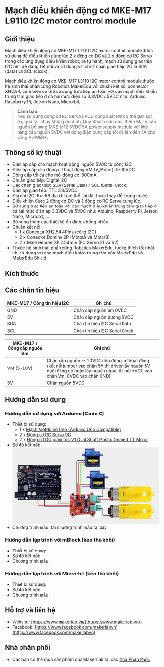 # Mạch điều khiển động cơ MKE-M17 L9110 I2C motor control module

<!-- ![](/image/MKE_M10_1.jpg) -->

## Giới thiệu

Mạch điều khiển động cơ MKE-M17 L9110 I2C motor control module được sử dụng để điều khiển cùng lúc 2 x động cơ DC và 2 x động cơ RC Servo trong các ứng dụng điều khiển robot, xe tự hành, mạch sử dụng giao tiếp I2C nên dễ dàng kết nối và sử dụng với chỉ 2 chân giao tiếp I2C là SDA (data) và SCL (clock).

Mạch điều khiển động cơ MKE-M17 L9110 I2C motor control module thuộc hệ sinh thái phần cứng Robotics MakerEdu với chuẩn kết nối connector XH2.54, cảm biến có thể sử dụng trực tiếp an toàn với các mạch điều khiển trung tâm giao tiếp ở cả hai mức điện áp 3.3VDC / 5VDC như: Arduino, Raspberry Pi, Jetson Nano, Micro:bit,....

> **Cảnh báo:**  
Nếu sử dụng động cơ RC Servo 5VDC công suất lớn có thể gây sụt áp, quá tải, chạy không ổn định, Quý Khách cần mua thêm Mạch cấp nguồn bổ sung MKE-M12 5VDC 5A power supply module với khả năng cấp nguồn 5VDC với dòng điện cung cấp tối đa lên đến 5A cho cổng POWER+.

## Thông số kỹ thuật

- Điện áp cấp cho mạch hoạt động: nguồn 5VDC từ cổng I2C
- Điện áp cấp cho động cơ hoạt động VM (V_Motor): 5~10VDC
- Dòng cấp tối đa cho mỗi động cơ: 800mA
- Chuẩn giao tiếp: Digital I2C
- Các chân giao tiếp: SDA (Serial Data) / SCL (Serial Clock)
- Điện áp giao tiếp: TTL 3.3/5VDC
- Địa chỉ I2C: 64~68 địa chỉ (có thể cài đặt hoặc thay đổi trong code)
- Điều khiển được 2 động cơ DC và 2 động cơ RC Servo cùng lúc.
- Sử dụng trực tiếp an toàn với các mạch điều khiển trung tâm giao tiếp ở cả hai mức điện áp 3.3VDC và 5VDC như: Arduino, Raspberry Pi, Jetson Nano, Micro:bit,....
- Bổ sung thêm các thiết kế ổn định, chống nhiễu.
- Chuẩn kết nối:
  - 1 x Conector XH2.54 4Pins (cổng I2C)
  - 2 x Conector Domino 2P (MotorA và MotorB)
  - 2 x Male Header 3P 2.54mm (RC Servo S1 và S2)
- Thuộc hệ sinh thái phần cứng Robotics MakerEdu, tương thích tốt nhất khi sử dụng với các mạch điều khiển trung tâm của MakerEdu và MakerEdu Shield.

## Kích thước

<!-- ![](/image/MKE_M10_2.jpg) -->

## Các chân tín hiệu

<!-- ![](/image/MKE_M10_3.jpg) -->
<table><thead>
  <tr>
    <th>MKE-M17 / Cổng tín hiệu I2C</th>
    <th>Ghi chú</th>
  </tr></thead>
<tbody>
  <tr>
    <td>GND</td>
    <td>Chân cấp nguồn âm 0VDC</td>
  </tr>
  <tr>
    <td>5V</td>
    <td>Chân cấp nguồn dương 5VDC</td>
  </tr>
  <tr>
    <td>SDA</td>
    <td>Chân tín hiệu I2C Serial Data</td>
  </tr>
  <tr>
    <td>SCL</td>
    <td>Chân tín hiệu I2C Serial Clock</td>
  </tr>
</tbody>
</table>

<table><thead>
  <tr>
    <th>MKE-M17 / Cổng cấp nguồn Vm</th>
    <th>Ghi chú</th>
  </tr></thead>
<tbody>
  <tr>
    <td>VM (5~10V)</td>
    <td>Chân cấp nguồn 5~10VDC cho động cơ hoạt động<br>(kết nối jumber vào chân 5V thì driver lấy nguồn 5V nuôi động cơ hoặc lấy nguồn ngoài thì nối +VDC vào chân Vm, 0VDC vào chân GND)</td>
  </tr>
  <tr>
    <td>5V</td>
    <td>Chân nguồn 5VDC</td>
  </tr>
</tbody>
</table>

## Hướng dẫn sử dụng

### Hướng dẫn sử dụng với Arduino (Code C)
- Thiết bị sử dụng:
  - 1 x [Mạch Vietduino Uno (Arduino Uno Compatible)](https://www.makerlab.vn/vuno)
  - 2 x [Động cơ RC Servo 9G](https://hshop.vn/dong-co-rc-servo-9g)
  - 2 x [Động cơ DC giảm tốc V1 Dual Shaft Plastic Geared TT Motor](https://hshop.vn/dong-co-dc-giam-toc-v1-dual-shaft-plastic-geared-tt-motor)
- Sơ đồ kết nối:
  ![](/image/circuit.png)
- Chương trình mẫu: [tải chương trình mẫu tại đây](/arduino)

### Hướng dẫn lập trình với mBlock (kéo thả khối)
- Thiết bị sử dụng:
- Sơ đồ kết nối:
- Chương trình mẫu:

### Hướng dẫn lập trình với Micro:bit (kéo thả khối)
- Thiết bị sử dụng:
- Sơ đồ kết nối:
- Chương trình mẫu:

## Hỗ trợ và liên hệ

- Website: [https://www.makerlab.vn/](https://www.makerlab.vn/)
- Facebook: [https://www.facebook.com/makerlabvn](https://www.facebook.com/makerlabvn)

## Nhà phân phối

- Các bạn có thể mua sản phẩm của MakerLab tại các [Nhà Phân Phối.](https://www.makerlab.vn/distributor/)
